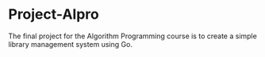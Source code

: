 # Project-Alpro
The final project for the Algorithm Programming course is to create a simple library management system using Go.
